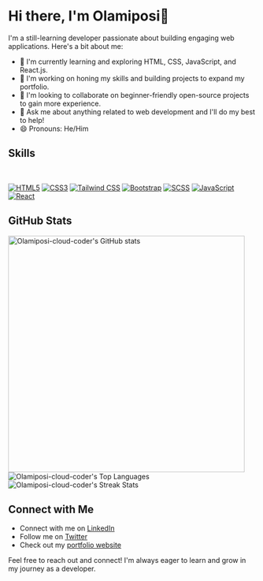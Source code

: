 # Hi there, I'm Olamiposi👋

I'm a still-learning developer passionate about building engaging web applications. Here's a bit about me:

- 🌱 I'm currently learning and exploring HTML, CSS, JavaScript, and React.js.
- 🔭 I'm working on honing my skills and building projects to expand my portfolio.
- 👯 I'm looking to collaborate on beginner-friendly open-source projects to gain more experience.
- 💬 Ask me about anything related to web development and I'll do my best to help!
- 😄 Pronouns: He/Him

## Skills
<br />
<p>
  <a href="#"><img src="https://img.shields.io/badge/-HTML5-E34F26?style=for-the-badge&labelColor=black&logo=html5&logoColor=E34F26" alt="HTML5"/></a>
  <a href="#"><img src="https://img.shields.io/badge/-CSS3-1572B6?style=for-the-badge&labelColor=black&logo=css3&logoColor=1572B6" alt="CSS3"/></a>
  <a href="#"><img src="https://img.shields.io/badge/-Tailwind%20CSS-38B2AC?style=for-the-badge&labelColor=black&logo=tailwind-css&logoColor=38B2AC" alt="Tailwind CSS"/></a>
  <a href="#"><img src="https://img.shields.io/badge/-Bootstrap-563D7C?style=for-the-badge&labelColor=black&logo=bootstrap&logoColor=563D7C" alt="Bootstrap"/></a>
  <a href="#"><img src="https://img.shields.io/badge/-SCSS-CC6699?style=for-the-badge&labelColor=black&logo=sass&logoColor=CC6699" alt="SCSS"/></a>
  <a href="#"><img src="https://img.shields.io/badge/-Javascript-F0DB4F?style=for-the-badge&labelColor=black&logo=javascript&logoColor=F0DB4F" alt="JavaScript"/></a>
  <a href="#"><img src="https://img.shields.io/badge/-React-61DBFB?style=for-the-badge&labelColor=black&logo=react&logoColor=61DBFB" alt="React"/></a>
</p>

## GitHub Stats
<p>
  <img src="https://github-readme-stats.vercel.app/api?username=Olamiposi-cloud-coder&show_icons=true&count_private=true&theme=radical" width="480" alt="Olamiposi-cloud-coder's GitHub stats" />
  <img src="https://github-readme-stats.vercel.app/api/top-langs/?username=Olamiposi-cloud-coder&layout=compact&theme=radical" alt="Olamiposi-cloud-coder's Top Languages" />
  <img src="https://github-readme-streak-stats.herokuapp.com/?user=Olamiposi-cloud-coder&theme=radical" alt="Olamiposi-cloud-coder's Streak Stats" />
</p>


## Connect with Me

- Connect with me on [LinkedIn](https://www.linkedin.com/in/olamiposi-cloud)
- Follow me on [Twitter](https://twitter.com/Olamiposi_Cloud)
- Check out my [portfolio website]([your_portfolio_website](https://t.co/zOmpoJKcDW))

Feel free to reach out and connect! I'm always eager to learn and grow in my journey as a developer.
